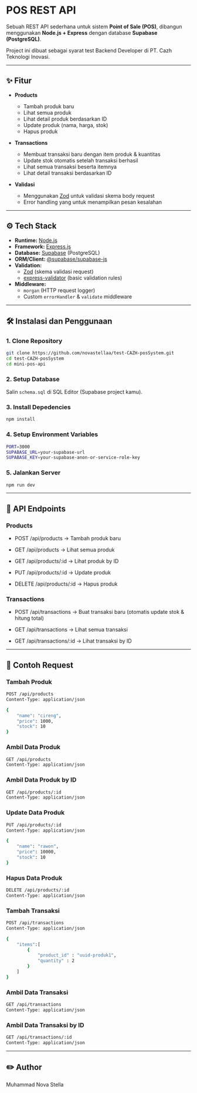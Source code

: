 # POS REST API

Sebuah REST API sederhana untuk sistem **Point of Sale (POS)**, dibangun menggunakan **Node.js + Express** dengan database **Supabase (PostgreSQL)**.

Project ini dibuat sebagai syarat test Backend Developer di PT. Cazh Teknologi Inovasi.

---

## ✨ Fitur

- **Products**
  - Tambah produk baru
  - Lihat semua produk
  - Lihat detail produk berdasarkan ID
  - Update produk (nama, harga, stok)
  - Hapus produk

- **Transactions**
  - Membuat transaksi baru dengan item produk & kuantitas
  - Update stok otomatis setelah transaksi berhasil
  - Lihat semua transaksi beserta itemnya
  - Lihat detail transaksi berdasarkan ID

- **Validasi**
  - Menggunakan [Zod](https://zod.dev) untuk validasi skema body request
  - Error handling yang untuk menampilkan pesan kesalahan

---

## ⚙️ Tech Stack

- **Runtime:** [Node.js](https://nodejs.org/)
- **Framework:** [Express.js](https://expressjs.com/)
- **Database:** [Supabase](https://supabase.com/) (PostgreSQL)
- **ORM/Client:** [@supabase/supabase-js](https://supabase.com/docs/reference/javascript)
- **Validation:**
  - [Zod](https://zod.dev) (skema validasi request)
  - [express-validator](https://express-validator.github.io/docs/) (basic validation rules)
- **Middleware:**
  - `morgan` (HTTP request logger)
  - Custom `errorHandler` & `validate` middleware

---

## 🛠️ Instalasi dan Penggunaan

### 1. Clone Repository

```bash
git clone https://github.com/novastellaa/test-CAZH-posSystem.git
cd test-CAZH-posSystem
cd mini-pos-api
```

### 2. Setup Database

Salin `schema.sql` di SQL Editor (Supabase project kamu).

### 3.  Install Depedencies

```bash
npm install
```

### 4. Setup Environment Variables

```bash
PORT=3000
SUPABASE_URL=your-supabase-url
SUPABASE_KEY=your-supabase-anon-or-service-role-key
```

### 5. Jalankan Server

```bash
npm run dev
```

---

## 🚀 API Endpoints

### Products

- POST /api/products → Tambah produk baru

- GET /api/products → Lihat semua produk

- GET /api/products/:id → Lihat produk by ID

- PUT /api/products/:id → Update produk

- DELETE /api/products/:id → Hapus produk

### Transactions

- POST /api/transactions → Buat transaksi baru (otomatis update stok & hitung total)

- GET /api/transactions → Lihat semua transaksi

- GET /api/transactions/:id → Lihat transaksi by ID

---

## 📄 Contoh Request

### Tambah Produk

```bash
POST /api/products
Content-Type: application/json

{
    "name": "cireng",
    "price": 1000,
    "stock": 10
} 
```

### Ambil Data Produk

```bash
GET /api/products
Content-Type: application/json
```

### Ambil Data Produk by ID

```bash
GET /api/products/:id
Content-Type: application/json
```

### Update Data Produk

```bash
PUT /api/products/:id
Content-Type: application/json

{
    "name": "rawon",
    "price": 10000,
    "stock": 10
}
```

### Hapus Data Produk

```bash
DELETE /api/products/:id
Content-Type: application/json
```

### Tambah Transaksi

```bash
POST /api/transactions
Content-Type: application/json

{
    "items":[
        {
            "product_id" : "uuid-produk1",
            "quantity" : 2
        }
    ]
}
```

### Ambil Data Transaksi

```bash
GET /api/transactions
Content-Type: application/json
```

### Ambil Data Transaksi by ID

```bash
GET /api/transactions/:id
Content-Type: application/json
```

---

## ✏️ Author

Muhammad Nova Stella
